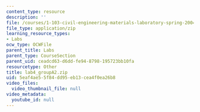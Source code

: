 ```yaml
---
content_type: resource
description: ''
file: /courses/1-103-civil-engineering-materials-laboratory-spring-2004/5eaf4ae55f84dd95eb13cea4f0ea26b8_lab4_groupA2.zip
file_type: application/zip
learning_resource_types:
- Labs
ocw_type: OCWFile
parent_title: Labs
parent_type: CourseSection
parent_uid: ceadcd63-d6dd-fe94-8798-195723bb10fa
resourcetype: Other
title: lab4_groupA2.zip
uid: 5eaf4ae5-5f84-dd95-eb13-cea4f0ea26b8
video_files:
  video_thumbnail_file: null
video_metadata:
  youtube_id: null
---
```

